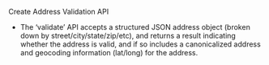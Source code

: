Create Address Validation API
- The ‘validate’ API accepts a structured JSON address object (broken down by street/city/state/zip/etc), and returns a result indicating whether the address is valid, and if so includes a canonicalized address and geocoding information (lat/long) for the address.
